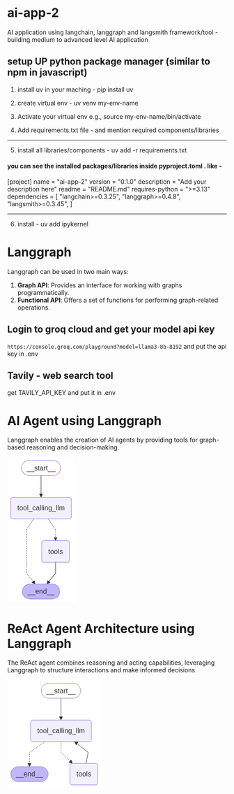 # ai-app-2

AI application using langchain, langgraph and langsmith framework/tool - building medium to advanced level AI application

## setup UP python package manager (similar to npm in javascript)

1. install uv in your maching -
   pip install uv

2. create virtual env -
   uv venv my-env-name

3. Activate your virtual env
   e.g., source my-env-name/bin/activate

4. Add requirements.txt file - and mention required components/libraries

---

5. install all libraries/components -
   uv add -r requirements.txt

#### you can see the installed packages/libraries inside pyproject.toml . like -

[project]
name = "ai-app-2"
version = "0.1.0"
description = "Add your description here"
readme = "README.md"
requires-python = ">=3.13"
dependencies = [
"langchain>=0.3.25",
"langgraph>=0.4.8",
"langsmith>=0.3.45",
]

---

6. install -
   uv add ipykernel

# Langgraph

Langgraph can be used in two main ways:

1. **Graph API**: Provides an interface for working with graphs programmatically.
2. **Functional API**: Offers a set of functions for performing graph-related operations.

## Login to groq cloud and get your model api key

`https://console.groq.com/playground?model=llama3-8b-8192` and put the api key in .env

## Tavily - web search tool

get TAVILY_API_KEY and put it in .env

# AI Agent using Langgraph

Langgraph enables the creation of AI agents by providing tools for graph-based reasoning and decision-making.

![AI Agent Diagram](images/agent.png)

# ReAct Agent Architecture using Langgraph

The ReAct agent combines reasoning and acting capabilities, leveraging Langgraph to structure interactions and make informed decisions.

![ReAct Agent Diagram](images/reActAgent.png)
